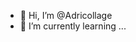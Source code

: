 - 👋 Hi, I’m @Adricollage
- 🌱 I’m currently learning ...

<!---
Adricollage/Adricollage is a ✨ special ✨ repository because its `README.md` (this file) appears on your GitHub profile.
You can click the Preview link to take a look at your changes.
--->
